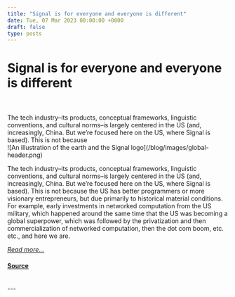 ```yaml
---
title: "Signal is for everyone and everyone is different"
date: Tue, 07 Mar 2023 00:00:00 +0000
draft: false
type: posts
---
```

# Signal is for everyone and everyone is different

<br/>

<br/>
 The tech industry–its products, conceptual frameworks, linguistic conventions, and cultural norms–is largely centered in the US (and, increasingly, China. But we’re focused here on the US, where Signal is based). This is not because
<br/>
![An illustration of the earth and the Signal logo](/blog/images/global-header.png)

The tech industry–its products, conceptual frameworks, linguistic conventions, and cultural norms–is largely centered in the US (and, increasingly, China. But we’re focused here on the US, where Signal is based). This is not because the US has better programmers or more visionary entrepreneurs, but due primarily to historical material conditions. For example, early investments in networked computation from the US military, which happened around the same time that the US was becoming a global superpower, which was followed by the privatization and then commercialization of networked computation, then the dot com boom, etc. etc., and here we are.

[_Read more..._](https://signal.org/blog/signal-is-for-everyone/)

#### [Source](https://signal.org/blog/signal-is-for-everyone/)

<br/>
---

